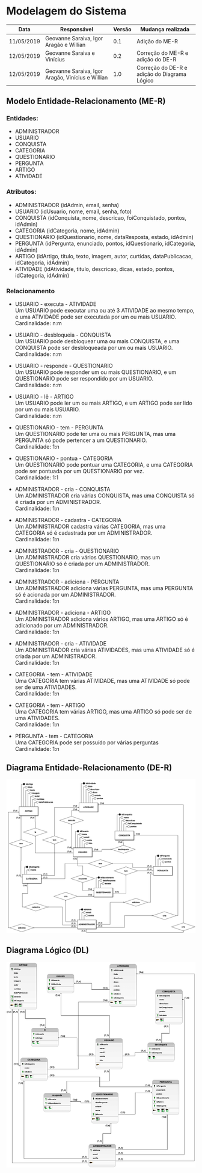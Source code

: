 <h1>Modelagem do Sistema</h1>

| Data       | Responsável      | Versão | Mudança realizada                      |
| ---------- | ---------------- | ------ | -------------------------------------- |
| 11/05/2019 | Geovanne Saraiva, Igor Aragão e Willian | 0.1 | Adição do ME-R |
| 12/05/2019 | Geovanne Saraiva e Vinícius | 0.2 | Correção do ME-R e adição do DE-R |
| 12/05/2019 | Geovanne Saraiva, Igor Aragão, Vinícius e Willian | 1.0 | Correção do DE-R e adição do Diagrama Lógico |

## Modelo Entidade-Relacionamento (ME-R)
### Entidades:
* ADMINISTRADOR
* USUARIO
* CONQUISTA
* CATEGORIA
* QUESTIONARIO
* PERGUNTA
* ARTIGO
* ATIVIDADE

### Atributos:
* ADMINISTRADOR (idAdmin, email, senha)
* USUARIO (idUsuario, nome, email, senha, foto)
* CONQUISTA (idConquista, nome, descricao, foiConquistado, pontos, idAdmin)
* CATEGORIA (idCategoria, nome, idAdmin)
* QUESTIONARIO (idQuestionario, nome, dataResposta, estado, idAdmin)
* PERGUNTA (idPergunta, enunciado, pontos, idQuestionario, idCategoria, idAdmin)
* ARTIGO (idArtigo, titulo, texto, imagem, autor, curtidas, dataPublicacao, idCategoria, idAdmin)
* ATIVIDADE (idAtividade, titulo, descricao, dicas, estado, pontos, idCategoria, idAdmin)

### Relacionamento
* USUARIO - executa - ATIVIDADE  
Um USUARIO pode executar uma ou até 3 ATIVIDADE ao mesmo tempo, e uma ATIVIDADE pode ser executada por um ou mais USUARIO.  
Cardinalidade: n:m

* USUARIO - desbloqueia - CONQUISTA  
Um USUARIO pode desbloquear uma ou mais CONQUISTA, e uma CONQUISTA pode ser desbloqueada por um ou mais USUARIO.  
Cardinalidade: n:m

* USUARIO - responde - QUESTIONARIO  
Um USUARIO pode responder um ou mais QUESTIONARIO, e um QUESTIONARIO pode ser respondido por um USUARIO.  
Cardinalidade: n:m

* USUARIO - lê - ARTIGO  
Um USUARIO pode ler um ou mais ARTIGO, e um ARTIGO pode ser lido por um ou mais USUARIO.  
Cardinalidade: n:m

* QUESTIONARIO - tem - PERGUNTA  
Um QUESTIONARIO pode ter uma ou mais PERGUNTA, mas uma PERGUNTA só pode pertencer a um QUESTIONARIO.  
Cardinalidade: 1:n

* QUESTIONARIO - pontua - CATEGORIA  
Um QUESTIONARIO pode pontuar uma CATEGORIA, e uma CATEGORIA pode ser pontuada por um QUESTIONARIO por vez.  
Cardinalidade: 1:1

* ADMINISTRADOR - cria - CONQUISTA  
Um ADMINISTRADOR cria várias CONQUISTA, mas uma CONQUISTA só é criada por um ADMINISTRADOR.  
Cardinalidade: 1:n

* ADMINISTRADOR - cadastra - CATEGORIA  
Um ADMINISTRADOR cadastra várias CATEGORIA, mas uma CATEGORIA só é cadastrada por um ADMINISTRADOR.  
Cardinalidade: 1:n

* ADMINISTRADOR - cria - QUESTIONARIO  
Um ADMINISTRADOR cria vários QUESTIONARIO, mas um QUESTIONARIO só é criada por um ADMINISTRADOR.  
Cardinalidade: 1:n

* ADMINISTRADOR - adiciona - PERGUNTA  
Um ADMINISTRADOR adiciona várias PERGUNTA, mas uma PERGUNTA só é acionada por um ADMINISTRADOR.  
Cardinalidade: 1:n

* ADMINISTRADOR - adiciona - ARTIGO  
Um ADMINISTRADOR adiciona vários ARTIGO, mas uma ARTIGO só é adicionado por um ADMINISTRADOR.  
Cardinalidade: 1:n

* ADMINISTRADOR - cria - ATIVIDADE  
Um ADMINISTRADOR cria várias ATIVIDADES, mas uma ATIVIDADE só é criada por um ADMINISTRADOR.  
Cardinalidade: 1:n

* CATEGORIA - tem - ATIVIDADE  
Uma CATEGORIA tem várias ATIVIDADE, mas uma ATIVIDADE só pode ser de uma ATIVIDADES.  
Cardinalidade: 1:n

* CATEGORIA - tem - ARTIGO  
Uma CATEGORIA tem várias ARTIGO, mas uma ARTIGO só pode ser de uma ATIVIDADES.  
Cardinalidade: 1:n

* PERGUNTA - tem - CATEGORIA  
Uma CATEGORIA pode ser possuído por várias perguntas  
Cardinalidade: 1:n

## Diagrama Entidade-Relacionamento (DE-R)
![](modelagem_do_sistema/der_v02.png)

## Diagrama Lógico (DL)
![](modelagem_do_sistema/dl_v01.png)

